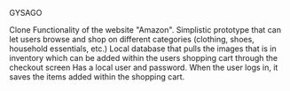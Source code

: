 GYSAGO

Clone Functionality of the website "Amazon".
Simplistic prototype that can let users browse and shop on different categories (clothing, shoes, household essentials, etc.)
Local database that pulls the images that is in inventory which can be added within the users shopping cart through the checkout screen
Has a local user and password. When the user logs in, it saves the items added within the shopping cart.

